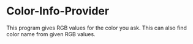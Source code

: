 # Color-Info-Provider
This program gives RGB values for the color you ask. This can also find color name from given RGB values.
